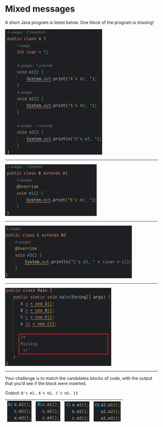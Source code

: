 # Mixed messages

A short Java program is listed below. One block of the program is missing! 

![](resources/classA.png)
___
![](resources/classB.png)
___
![](resources/classC.png)
___
![](resources/Main.png)
___

Your challenge is to match the candidates blocks of code, with the output that you’d see if the block were inserted.

Output:
`B's m1, A's m2, C's m3, 13`

| ![](resources/OptionA.png) | ![](resources/OptionB.png) | ![](resources/OptionC.png) | ![](resources/OptionD.png) |
|----------------------------|----------------------------|----------------------------|----------------------------|
